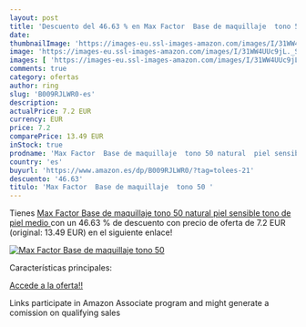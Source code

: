 ```yaml
---
layout: post
title: 'Descuento del 46.63 % en Max Factor  Base de maquillaje  tono 50 '
date: 
thumbnailImage: 'https://images-eu.ssl-images-amazon.com/images/I/31WW4UUc9jL._SL200_.jpg'
image: 'https://images-eu.ssl-images-amazon.com/images/I/31WW4UUc9jL._SL200_.jpg'
images: [ 'https://images-eu.ssl-images-amazon.com/images/I/31WW4UUc9jL._SL200_.jpg' ]
comments: true
category: ofertas
author: ring
slug: 'B009RJLWR0-es'
description:
actualPrice: 7.2 EUR
currency: EUR
price: 7.2
comparePrice: 13.49 EUR
inStock: true
prodname: 'Max Factor  Base de maquillaje  tono 50 natural  piel sensible  tono de piel medio '
country: 'es'
buyurl: 'https://www.amazon.es/dp/B009RJLWR0/?tag=tolees-21'
descuento: '46.63'
titulo: 'Max Factor  Base de maquillaje  tono 50 '
---
```


Tienes [Max Factor  Base de maquillaje  tono 50 natural  piel sensible  tono de piel medio ](https://www.amazon.es/dp/B009RJLWR0/?tag=tolees-21) con un 46.63 % de descuento con precio de oferta de 7.2 EUR (original: 13.49 EUR) en el siguiente enlace!

[![Max Factor  Base de maquillaje  tono 50 ](https://images-eu.ssl-images-amazon.com/images/I/31WW4UUc9jL._SL200_.jpg)](https://www.amazon.es/dp/B009RJLWR0/?tag=tolees-21)

Características principales:


[Accede a la oferta!!](https://www.amazon.es/dp/B009RJLWR0/?tag=tolees-21)

Links participate in Amazon Associate program and might generate a comission on qualifying sales


